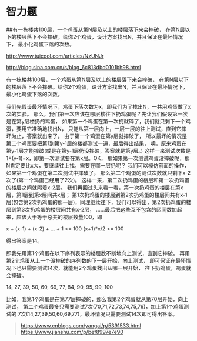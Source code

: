 # 智力题
##有一栋楼共100层，一个鸡蛋从第N层及以上的楼层落下来会摔破， 在第N层以下的楼层落下不会摔破。给你2个鸡蛋，设计方案找出N，并且保证在最坏情况下， 最小化鸡蛋下落的次数。 

http://www.tuicool.com/articles/NzUNJr

http://blog.sina.com.cn/s/blog_6c813dbd0101bh98.html

有一栋楼共100层，一个鸡蛋从第N层及以上的楼层落下来会摔破， 在第N层以下的楼层落下不会摔破。给你2个鸡蛋，设计方案找出N，并且保证在最坏情况下， 最小化鸡蛋下落的次数。 

我们先假设最坏情况下，鸡蛋下落次数为x，即我们为了找出N，一共用鸡蛋做了x次的实验。 那么，我们第一次应该在哪层楼往下扔鸡蛋呢？先让我们假设第一次是在第y层楼扔的鸡蛋， 如果第一个鸡蛋在第一次扔就碎了，我们就只剩下一个鸡蛋，要用它准确地找出N， 只能从第一层向上，一层一层的往上测试，直到它摔坏为止，答案就出来了。 由于第一个鸡蛋在第y层就摔破了， 所以最坏的情况是第二个鸡蛋要把第1到第y-1层的楼都测试一遍，最后得出结果， 噢，原来鸡蛋在第y-1层才能摔破(或是在第y-1层仍没摔破，答案就是第y层。) 这样一来测试次数是1+(y-1)=x，即第一次测试要在第x层。OK， 那如果第一次测试鸡蛋没摔破呢，那N肯定要比x大，要继续往上找，需要在哪一层扔呢？ 我们可以模仿前面的操作，如果第一个鸡蛋在第二次测试中摔破了， 那么第二个鸡蛋的测试次数就只剩下x-2次了(第一个鸡蛋已经用了2次)。 这样一来，第二次扔鸡蛋的楼层和第一次扔鸡蛋的楼层之间就隔着x-2层。 我们再回过头来看一看，第一次扔鸡蛋的楼层在第x层，第1层到第x层间共x层； 第1次扔鸡蛋的楼层到第2次扔鸡蛋的楼层间共有x-1层(包含第2次扔鸡蛋的那一层)，同理继续往下，我们可以得出，第2次扔鸡蛋的楼层到第3次扔鸡蛋的楼层间共有x-2层， ……最后把这些互不包含的区间数加起来，应该大于等于总共的楼层数量100，即

x + (x-1) + (x-2) + ... + 1 >= 100
(x+1)*x/2 >= 100

得出答案是14。

即我先用第1个鸡蛋在以下序列表示的楼层数不断地向上测试，直到它摔破。 再用第2个鸡蛋从上一个没摔破的序列数的下一层开始，向上测试， 即可保证在最坏情况下也只需要测试14次，就能用2个鸡蛋找出从哪一层开始， 往下扔鸡蛋，鸡蛋就会摔破。

14, 27, 39, 50, 60, 69, 77, 84, 90, 95, 99, 100

比如，我第1个鸡蛋是在第77层摔破的，那么我第2个鸡蛋就从第70层开始，向上测试， 第二个鸡蛋最多只需要测试7次(70,71,72,73,74,75,76)，加上第1个鸡蛋测试的 7次(14,27,39,50,60,69,77)，最坏情况只需要测试14次即可得出答案。
>https://www.cnblogs.com/yangai/p/5391533.html
>https://www.jianshu.com/p/bef8997e7e90